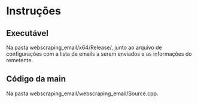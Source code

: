 # Instruções
## Executável
Na pasta
webscraping_email/x64/Release/,
junto ao arquivo de configurações com a lista de emails a serem enviados e as informações do remetente.
## Código da main 
Na pasta
webscraping_email/webscraping_email/Source.cpp.
